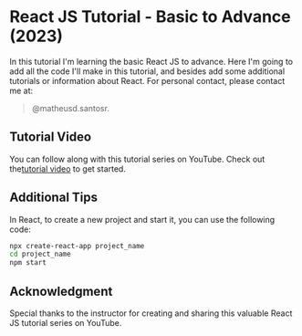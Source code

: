 # React JS Tutorial - Basic to Advance (2023)

In this tutorial I'm learning the basic React JS to advance. Here I'm going to add all the code I'll make in this tutorial, and besides add some additional tutorials or information about React. For personal contact, please contact me at:

> @matheusd.santosr.

## Tutorial Video

You can follow along with this tutorial series on YouTube. Check out the[tutorial video](https://youtu.be/cd3P3yXyx30) to get started.

## Additional Tips

In React, to create a new project and start it, you can use the following code:

```bash
npx create-react-app project_name
cd project_name
npm start
```

## Acknowledgment

Special thanks to the instructor for creating and sharing this valuable React JS tutorial series on YouTube.
